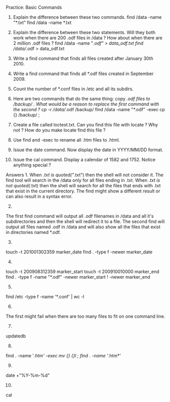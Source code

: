 Practice: Basic Commands
1. Explain the difference between these two commands.
find /data -name "*.txt"
find /data -name *.txt

2. Explain the difference between these two statements. Will they both work when there are 200 .odf files in /data ? How about when there are 2 million .odf files ?
find /data -name "*.odf" > data_odf.txt
find /data/*.odf > data_odf.txt

3. Write a find command that finds all files created after January 30th 2010.

4. Write a find command that finds all *.odf files created in September 2009.

5. Count the number of *.conf files in /etc and all its subdirs.

6. Here are two commands that do the same thing: copy *.odf files to /backup/ . What would be a reason to replace the first command with the second ?
cp -r /data/*.odf /backup/
find /data -name "*.odf" -exec cp {} /backup/ \;

7. Create a file called loctest.txt. Can you find this file with locate ? Why not ? How do you make locate find this file ?

8. Use find and -exec to rename all .htm files to .html.

9. Issue the date command. Now display the date in YYYY/MM/DD format.

10. Issue the cal command. Display a calendar of 1582 and 1752. Notice anything special ?


Answers 
1.
When *.txt is quoted("*.txt") then the shell will not consider it. The find tool will search in the /data only for all files ending in .txt.
When *.txt is not quoted(*.txt) then the shell will search for all the files that ends with .txt that exist in the current directory. 
The find might show a different result or can also result in a syntax error.

2.
The first find command will output all .odf filenames in /data and all it's subdirectories and then the shell will redirect it to a file.
The second find will output all files named .odf in /data and will also show all the files that exist in directories named *.odf.

3.
touch -t 201001302359 marker_date
find . -type f -newer marker_date 

4.
touch -t 200908312359 marker_start
touch -t 200910010000 marker_end
find . -type f -name "*.odf" -newer marker_start ! -newer marker_end

5.
find /etc -type f -name '*.conf' | wc -l

6.
The first might fail when there are too many files to fit on one command line.

7.
updatedb

8.
find . -name '*.htm' -exec mv {} {}l \;
find . -name '*.htm*'

9.
date +"%Y-%m-%d"

10.
cal
